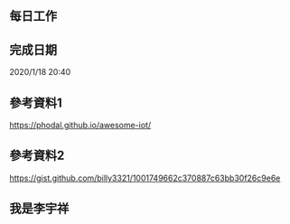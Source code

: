 ## 每日工作
## 完成日期
2020/1/18 20:40
## 參考資料1
https://phodal.github.io/awesome-iot/
## 參考資料2
https://gist.github.com/billy3321/1001749662c370887c63bb30f26c9e6e
## 我是李宇祥
